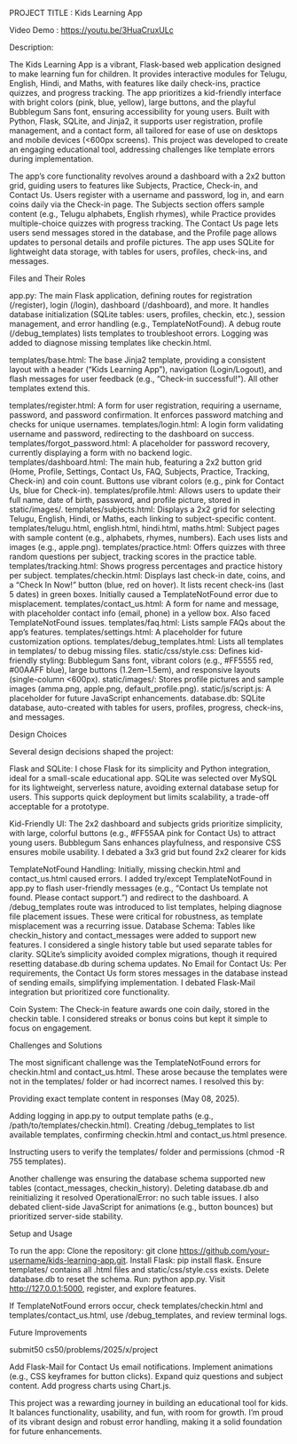 PROJECT TITLE : Kids Learning App

Video Demo : https://youtu.be/3HuaCruxULc


Description:

The Kids Learning App is a vibrant, Flask-based web application designed to make learning fun for children. It provides interactive modules for Telugu, English, Hindi, and Maths, with features like daily check-ins, practice quizzes, and progress tracking. The app prioritizes a kid-friendly interface with bright colors (pink, blue, yellow), large buttons, and the playful Bubblegum Sans font, ensuring accessibility for young users. Built with Python, Flask, SQLite, and Jinja2, it supports user registration, profile management, and a contact form, all tailored for ease of use on desktops and mobile devices (<600px screens). This project was developed to create an engaging educational tool, addressing challenges like template errors during implementation.

The app’s core functionality revolves around a dashboard with a 2x2 button grid, guiding users to features like Subjects, Practice, Check-in, and Contact Us. Users register with a username and password, log in, and earn coins daily via the Check-in page. The Subjects section offers sample content (e.g., Telugu alphabets, English rhymes), while Practice provides multiple-choice quizzes with progress tracking. The Contact Us page lets users send messages stored in the database, and the Profile page allows updates to personal details and profile pictures. The app uses SQLite for lightweight data storage, with tables for users, profiles, check-ins, and messages.

Files and Their Roles

app.py: The main Flask application, defining routes for registration (/register), login (/login), dashboard (/dashboard), and more. It handles database initialization (SQLite tables: users, profiles, checkin, etc.), session management, and error handling (e.g., TemplateNotFound). A debug route (/debug_templates) lists templates to troubleshoot errors. Logging was added to diagnose missing templates like checkin.html.

templates/base.html: The base Jinja2 template, providing a consistent layout with a header (“Kids Learning App”), navigation (Login/Logout), and flash messages for user feedback (e.g., “Check-in successful!”). All other templates extend this.

templates/register.html: A form for user registration, requiring a username, password, and password confirmation. It enforces password matching and checks for unique usernames.
templates/login.html: A login form validating username and password, redirecting to the dashboard on success.
templates/forgot_password.html: A placeholder for password recovery, currently displaying a form with no backend logic.
templates/dashboard.html: The main hub, featuring a 2x2 button grid (Home, Profile, Settings, Contact Us, FAQ, Subjects, Practice, Tracking, Check-in) and coin count. Buttons use vibrant colors (e.g., pink for Contact Us, blue for Check-in).
templates/profile.html: Allows users to update their full name, date of birth, password, and profile picture, stored in static/images/.
templates/subjects.html: Displays a 2x2 grid for selecting Telugu, English, Hindi, or Maths, each linking to subject-specific content.
templates/telugu.html, english.html, hindi.html, maths.html: Subject pages with sample content (e.g., alphabets, rhymes, numbers). Each uses lists and images (e.g., apple.png).
templates/practice.html: Offers quizzes with three random questions per subject, tracking scores in the practice table.
templates/tracking.html: Shows progress percentages and practice history per subject.
templates/checkin.html: Displays last check-in date, coins, and a “Check In Now!” button (blue, red on hover). It lists recent check-ins (last 5 dates) in green boxes. Initially caused a TemplateNotFound error due to misplacement.
templates/contact_us.html: A form for name and message, with placeholder contact info (email, phone) in a yellow box. Also faced TemplateNotFound issues.
templates/faq.html: Lists sample FAQs about the app’s features.
templates/settings.html: A placeholder for future customization options.
templates/debug_templates.html: Lists all templates in templates/ to debug missing files.
static/css/style.css: Defines kid-friendly styling: Bubblegum Sans font, vibrant colors (e.g., #FF5555 red, #00AAFF blue), large buttons (1.2em–1.5em), and responsive layouts (single-column <600px).
static/images/: Stores profile pictures and sample images (amma.png, apple.png, default_profile.png).
static/js/script.js: A placeholder for future JavaScript enhancements.
database.db: SQLite database, auto-created with tables for users, profiles, progress, check-ins, and messages.

Design Choices

Several design decisions shaped the project:

Flask and SQLite: I chose Flask for its simplicity and Python integration, ideal for a small-scale educational app. SQLite was selected over MySQL for its lightweight, serverless nature, avoiding external database setup for users. This supports quick deployment but limits scalability, a trade-off acceptable for a prototype.

Kid-Friendly UI: The 2x2 dashboard and subjects grids prioritize simplicity, with large, colorful buttons (e.g., #FF55AA pink for Contact Us) to attract young users. Bubblegum Sans enhances playfulness, and responsive CSS ensures mobile usability. I debated a 3x3 grid but found 2x2 clearer for kids

TemplateNotFound Handling: Initially, missing checkin.html and contact_us.html caused errors. I added try/except TemplateNotFound in app.py to flash user-friendly messages (e.g., “Contact Us template not found. Please contact support.”) and redirect to the dashboard. A /debug_templates route was introduced to list templates, helping diagnose file placement issues. These were critical for robustness, as template misplacement was a recurring issue.
Database Schema: Tables like checkin_history and contact_messages were added to support new features. I considered a single history table but used separate tables for clarity. SQLite’s simplicity avoided complex migrations, though it required resetting database.db during schema updates.
No Email for Contact Us: Per requirements, the Contact Us form stores messages in the database instead of sending emails, simplifying implementation. I debated Flask-Mail integration but prioritized core functionality.

Coin System: The Check-in feature awards one coin daily, stored in the checkin table. I considered streaks or bonus coins but kept it simple to focus on engagement.

Challenges and Solutions

The most significant challenge was the TemplateNotFound errors for checkin.html and contact_us.html. These arose because the templates were not in the templates/ folder or had incorrect names. I resolved this by:

Providing exact template content in responses (May 08, 2025).

Adding logging in app.py to output template paths (e.g., /path/to/templates/checkin.html).
Creating /debug_templates to list available templates, confirming checkin.html and contact_us.html presence.

Instructing users to verify the templates/ folder and permissions (chmod -R 755 templates).

Another challenge was ensuring the database schema supported new tables (contact_messages, checkin_history). Deleting database.db and reinitializing it resolved OperationalError: no such table issues. I also debated client-side JavaScript for animations (e.g., button bounces) but prioritized server-side stability.

Setup and Usage

To run the app:
Clone the repository: git clone https://github.com/your-username/kids-learning-app.git.
Install Flask: pip install flask.
Ensure templates/ contains all .html files and static/css/style.css exists.
Delete database.db to reset the schema.
Run: python app.py.
Visit http://127.0.0.1:5000, register, and explore features.

If TemplateNotFound errors occur, check templates/checkin.html and templates/contact_us.html, use /debug_templates, and review terminal logs.

Future Improvements

submit50 cs50/problems/2025/x/project


Add Flask-Mail for Contact Us email notifications.
Implement animations (e.g., CSS keyframes for button clicks).
Expand quiz questions and subject content.
Add progress charts using Chart.js.

This project was a rewarding journey in building an educational tool for kids. It balances functionality, usability, and fun, with room for growth. I’m proud of its vibrant design and robust error handling, making it a solid foundation for future enhancements.
